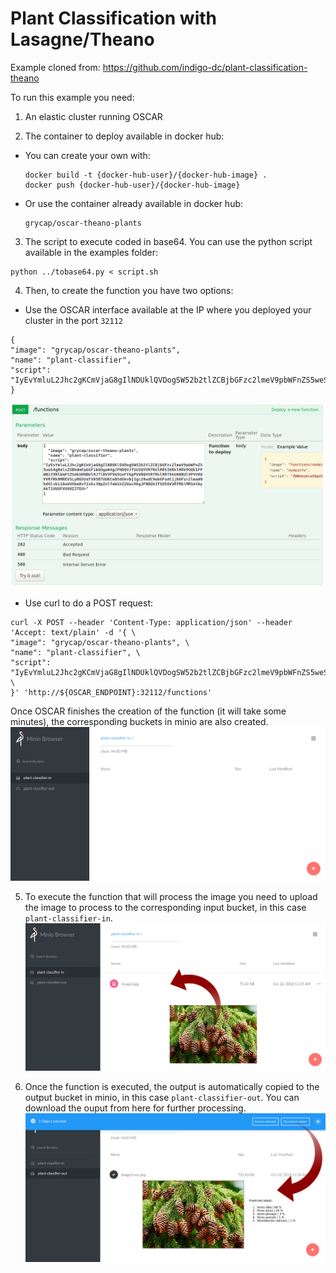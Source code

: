 # Plant Classification with Lasagne/Theano

Example cloned from: https://github.com/indigo-dc/plant-classification-theano

To run this example you need:

1. An elastic cluster running OSCAR

2. The container to deploy available in docker hub:
  * You can create your own with:
      ```
      docker build -t {docker-hub-user}/{docker-hub-image} .
      docker push {docker-hub-user}/{docker-hub-image}
      ```
  * Or use the container already available in docker hub: 
      ```
      grycap/oscar-theano-plants
      ```

3. The script to execute coded in base64. You can use the python script available in the examples folder:
```
python ../tobase64.py < script.sh
```
  
4. Then, to create the function you have two options:
  * Use the OSCAR interface available at the IP where you deployed your cluster in the port `32112`
  ```
  {
  "image": "grycap/oscar-theano-plants",
  "name": "plant-classifier",
  "script": "IyEvYmluL2Jhc2gKCmVjaG8gIlNDUklQVDogSW52b2tlZCBjbGFzc2lmeV9pbWFnZS5weS4gRmlsZSBhdmFpbGFibGUgaW4gJFNDQVJfSU5QVVRfRklMRSIKRklMRV9OQU1FPWBiYXNlbmFtZSAkU0NBUl9JTlBVVF9GSUxFYApPVVRQVVRfRklMRT0kU0NBUl9PVVRQVVRfRk9MREVSLyRGSUxFX05BTUUKCnB5dGhvbjIgL29wdC9wbGFudC1jbGFzc2lmaWNhdGlvbi10aGVhbm8vY2xhc3NpZnlfaW1hZ2UucHkgJFNDQVJfSU5QVVRfRklMRSAtbyAkT1VUUFVUX0ZJTEU="
  }
  ```
  ![post.png](img/POST.png)
  * Use curl to do a POST request:
  ```
  curl -X POST --header 'Content-Type: application/json' --header 'Accept: text/plain' -d '{ \ 
  "image": "grycap/oscar-theano-plants", \ 
  "name": "plant-classifier", \ 
  "script": "IyEvYmluL2Jhc2gKCmVjaG8gIlNDUklQVDogSW52b2tlZCBjbGFzc2lmeV9pbWFnZS5weS4gRmlsZSBhdmFpbGFibGUgaW4gJFNDQVJfSU5QVVRfRklMRSIKRklMRV9OQU1FPWBiYXNlbmFtZSAkU0NBUl9JTlBVVF9GSUxFYApPVVRQVVRfRklMRT0kU0NBUl9PVVRQVVRfRk9MREVSLyRGSUxFX05BTUUKCnB5dGhvbjIgL29wdC9wbGFudC1jbGFzc2lmaWNhdGlvbi10aGVhbm8vY2xhc3NpZnlfaW1hZ2UucHkgJFNDQVJfSU5QVVRfRklMRSAtbyAkT1VUUFVUX0ZJTEU=" \ 
  }' 'http://${OSCAR_ENDPOINT}:32112/functions'
  ```
  Once OSCAR finishes the creation of the function (it will take some minutes), the corresponding buckets in minio are also created.
  ![minio-buckets.png](img/Minio-Buckets.png)

5. To execute the function that will process the image you need to upload the image to process to the corresponding input bucket, in this case `plant-classifier-in`.
  ![minio-in.png](img/Minio-IN.png)

6. Once the function is executed, the output is automatically copied to the output bucket in minio, in this case `plant-classifier-out`. You can download the ouput from here for further processing.  
  ![minio-out.png](img/Minio-OUT.png)
